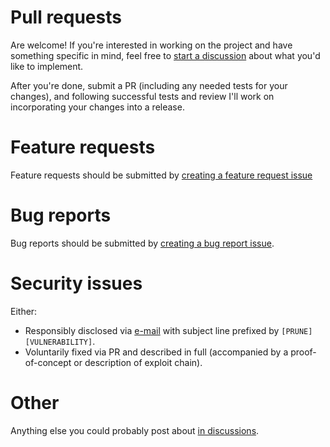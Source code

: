 # Pull requests

Are welcome! If you're interested in working on the project and have something specific in mind, feel free to [start a discussion](https://github.com/tbrockman/prune/discussions) about what you'd like to implement.

After you're done, submit a PR (including any needed tests for your changes), and following successful tests and review I'll work on incorporating your changes into a release.

# Feature requests

Feature requests should be submitted by [creating a feature request issue](https://github.com/tbrockman/prune/issues/new?assignees=&labels=&template=feature_request.md&title=)

# Bug reports

Bug reports should be submitted by [creating a bug report issue](https://github.com/tbrockman/prune/issues/new?assignees=&labels=&template=bug_report.md&title=).

# Security issues

Either:
* Responsibly disclosed via [e-mail](mailto:iam@theo.lol) with subject line prefixed by `[PRUNE][VULNERABILITY]`.
* Voluntarily fixed via PR and described in full (accompanied by a proof-of-concept or description of exploit chain).

# Other

Anything else you could probably post about [in discussions](https://github.com/tbrockman/prune/discussions).